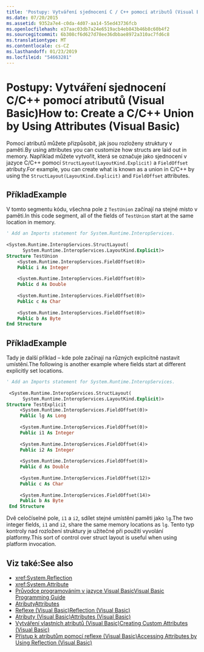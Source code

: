 ```yaml
---
title: 'Postupy: Vytváření sjednocení C / C++ pomocí atributů (Visual Basic)'
ms.date: 07/20/2015
ms.assetid: 9352a7e4-c0da-4d07-aa14-55ed43736fcb
ms.openlocfilehash: e37aac03db7a24e6519acb4eb843b46b8c60b4f2
ms.sourcegitcommit: 6b308cf6d627d78ee36dbbae8972a310ac7fd6c8
ms.translationtype: MT
ms.contentlocale: cs-CZ
ms.lasthandoff: 01/23/2019
ms.locfileid: "54663281"
---
```

# <a name="how-to-create-a-cc-union-by-using-attributes-visual-basic"></a><span data-ttu-id="f9fbd-102">Postupy: Vytváření sjednocení C/C++ pomocí atributů (Visual Basic)</span><span class="sxs-lookup"><span data-stu-id="f9fbd-102">How to: Create a C/C++ Union by Using Attributes (Visual Basic)</span></span>
<span data-ttu-id="f9fbd-103">Pomocí atributů můžete přizpůsobit, jak jsou rozloženy struktury v paměti.</span><span class="sxs-lookup"><span data-stu-id="f9fbd-103">By using attributes you can customize how structs are laid out in memory.</span></span> <span data-ttu-id="f9fbd-104">Například můžete vytvořit, která se označuje jako sjednocení v jazyce C/C++ pomocí `StructLayout(LayoutKind.Explicit)` a `FieldOffset` atributy.</span><span class="sxs-lookup"><span data-stu-id="f9fbd-104">For example, you can create what is known as a union in C/C++ by using the `StructLayout(LayoutKind.Explicit)` and `FieldOffset` attributes.</span></span>  
  
## <a name="example"></a><span data-ttu-id="f9fbd-105">Příklad</span><span class="sxs-lookup"><span data-stu-id="f9fbd-105">Example</span></span>  
 <span data-ttu-id="f9fbd-106">V tomto segmentu kódu, všechna pole z `TestUnion` začínají na stejné místo v paměti.</span><span class="sxs-lookup"><span data-stu-id="f9fbd-106">In this code segment, all of the fields of `TestUnion` start at the same location in memory.</span></span>  
  
```vb  
' Add an Imports statement for System.Runtime.InteropServices.  
  
<System.Runtime.InteropServices.StructLayout(   
      System.Runtime.InteropServices.LayoutKind.Explicit)>   
Structure TestUnion  
    <System.Runtime.InteropServices.FieldOffset(0)>   
    Public i As Integer  
  
    <System.Runtime.InteropServices.FieldOffset(0)>   
    Public d As Double  
  
    <System.Runtime.InteropServices.FieldOffset(0)>   
    Public c As Char  
  
    <System.Runtime.InteropServices.FieldOffset(0)>   
    Public b As Byte  
End Structure  
```  
  
## <a name="example"></a><span data-ttu-id="f9fbd-107">Příklad</span><span class="sxs-lookup"><span data-stu-id="f9fbd-107">Example</span></span>  
 <span data-ttu-id="f9fbd-108">Tady je další příklad – kde pole začínají na různých explicitně nastavit umístění.</span><span class="sxs-lookup"><span data-stu-id="f9fbd-108">The following is another example where fields start at different explicitly set locations.</span></span>  
  
```vb  
' Add an Imports statement for System.Runtime.InteropServices.  
  
 <System.Runtime.InteropServices.StructLayout(  
      System.Runtime.InteropServices.LayoutKind.Explicit)>   
Structure TestExplicit  
     <System.Runtime.InteropServices.FieldOffset(0)>   
     Public lg As Long  
  
     <System.Runtime.InteropServices.FieldOffset(0)>   
     Public i1 As Integer  
  
     <System.Runtime.InteropServices.FieldOffset(4)>   
     Public i2 As Integer  
  
     <System.Runtime.InteropServices.FieldOffset(8)>   
     Public d As Double  
  
     <System.Runtime.InteropServices.FieldOffset(12)>   
     Public c As Char  
  
     <System.Runtime.InteropServices.FieldOffset(14)>   
     Public b As Byte  
 End Structure  
```  
  
 <span data-ttu-id="f9fbd-109">Dvě celočíselné pole, `i1` a `i2`, sdílet stejné umístění paměti jako `lg`.</span><span class="sxs-lookup"><span data-stu-id="f9fbd-109">The two integer fields, `i1` and `i2`, share the same memory locations as `lg`.</span></span> <span data-ttu-id="f9fbd-110">Tento typ kontroly nad rozložení struktury je užitečné při použití vyvolání platformy.</span><span class="sxs-lookup"><span data-stu-id="f9fbd-110">This sort of control over struct layout is useful when using platform invocation.</span></span>  
  
## <a name="see-also"></a><span data-ttu-id="f9fbd-111">Viz také:</span><span class="sxs-lookup"><span data-stu-id="f9fbd-111">See also</span></span>
- <xref:System.Reflection>
- <xref:System.Attribute>
- [<span data-ttu-id="f9fbd-112">Průvodce programováním v jazyce Visual Basic</span><span class="sxs-lookup"><span data-stu-id="f9fbd-112">Visual Basic Programming Guide</span></span>](../../../../visual-basic/programming-guide/index.md)
- [<span data-ttu-id="f9fbd-113">Atributy</span><span class="sxs-lookup"><span data-stu-id="f9fbd-113">Attributes</span></span>](../../../../standard/attributes/index.md)
- [<span data-ttu-id="f9fbd-114">Reflexe (Visual Basic)</span><span class="sxs-lookup"><span data-stu-id="f9fbd-114">Reflection (Visual Basic)</span></span>](../../../../visual-basic/programming-guide/concepts/reflection.md)
- [<span data-ttu-id="f9fbd-115">Atributy (Visual Basic)</span><span class="sxs-lookup"><span data-stu-id="f9fbd-115">Attributes (Visual Basic)</span></span>](../../../../visual-basic/language-reference/attributes.md)
- [<span data-ttu-id="f9fbd-116">Vytváření vlastních atributů (Visual Basic)</span><span class="sxs-lookup"><span data-stu-id="f9fbd-116">Creating Custom Attributes (Visual Basic)</span></span>](../../../../visual-basic/programming-guide/concepts/attributes/creating-custom-attributes.md)
- [<span data-ttu-id="f9fbd-117">Přístup k atributům pomocí reflexe (Visual Basic)</span><span class="sxs-lookup"><span data-stu-id="f9fbd-117">Accessing Attributes by Using Reflection (Visual Basic)</span></span>](../../../../visual-basic/programming-guide/concepts/attributes/accessing-attributes-by-using-reflection.md)
